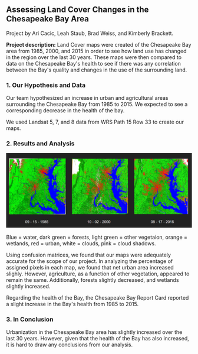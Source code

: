 ## Assessing Land Cover Changes in the Chesapeake Bay Area

Project by Ari Cacic, Leah Staub, Brad Weiss, and Kimberly Brackett.

**Project description:** Land Cover maps were created of the Chesapeake Bay area from 1985, 2000, and 2015 in order to see how land use has changed in the region over the last 30 years. These maps were then compared to data on the Chesapeake Bay's health to see if there was any correlation between the Bay's quality and changes in the use of the surrounding land. 

### 1. Our Hypothesis and Data

Our team hypothesized an increase in urban and agricultural areas surrounding the Chesapeake Bay from 1985 to 2015. We expected to see a corresponding decrease in the health of the bay.

We used Landsat 5, 7, and 8 data from WRS Path 15 Row 33 to create our maps.


### 2. Results and Analysis

<img src="/images/AllLandCover.PNG"/>

Blue = water, dark green = forests, light green = other vegetaion, orange = wetlands, red = urban, white = clouds, pink = cloud shadows. 

Using confusion matrices, we found that our maps were adequately accurate for the scope of our project. In analyzing the percentage of assigned pixels in each map, we found that net urban area increased slighly. However, agriculture, as a function of other vegetation, appeared to remain the same. Additionally, forests slightly decreased, and wetlands slightly increased. 

Regarding the health of the Bay, the Chesapeake Bay Report Card reported a slight increase in the Bay's health from 1985 to 2015. 

### 3. In Conclusion

Urbanization in the Chesapeake Bay area has slightly increased over the last 30 years. However, given that the health of the Bay has also increased, it is hard to draw any conclusions from our analysis. 
